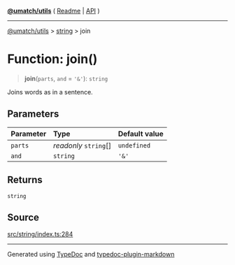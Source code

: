 [**@umatch/utils**](../../README.md) ( [Readme](../../README.md) \| [API](../../API.md) )

---

[@umatch/utils](../../API.md) > [string](../README.md) > join

# Function: join()

> **join**(`parts`, `and` = `'&'`): `string`

Joins words as in a sentence.

## Parameters

| Parameter | Type                  | Default value |
| :-------- | :-------------------- | :------------ |
| `parts`   | _readonly_ `string`[] | `undefined`   |
| `and`     | `string`              | `'&'`         |

## Returns

`string`

## Source

[src/string/index.ts:284](https://github.com/umatch-oficial/utils/blob/1dcf13d/src/string/index.ts#L284)

---

Generated using [TypeDoc](https://typedoc.org/) and [typedoc-plugin-markdown](https://www.npmjs.com/package/typedoc-plugin-markdown)
